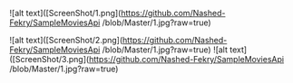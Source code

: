 ![alt text]([ScreenShot/1.png](https://github.com/Nashed-Fekry/SampleMoviesApi
/blob/Master/1.jpg?raw=true)

![alt text]([ScreenShot/2.png](https://github.com/Nashed-Fekry/SampleMoviesApi
/blob/Master/1.jpg?raw=true)
![alt text]([ScreenShot/3.png](https://github.com/Nashed-Fekry/SampleMoviesApi
/blob/Master/1.jpg?raw=true)
